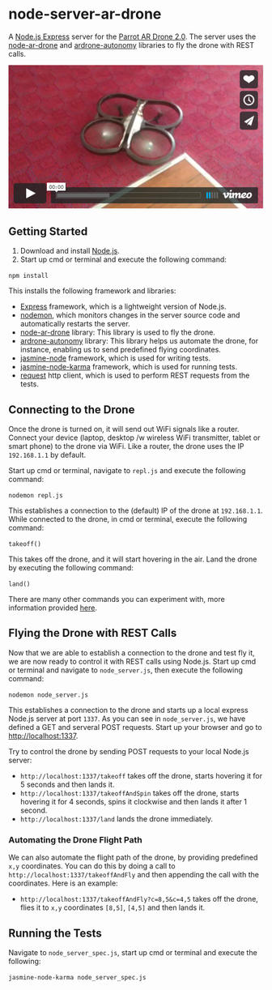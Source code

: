 <h1>node-server-ar-drone</h1>

A <a href="http://expressjs.com/" target="_blank">Node.js Express</a> server for the <a href="http://ardrone2.parrot.com/" target="_blank">Parrot AR Drone 2.0</a>. The server uses the <a href="https://github.com/felixge/node-ar-drone" target="_blank">node-ar-drone</a> and <a href="https://github.com/eschnou/ardrone-autonomy" target="_blank">ardrone-autonomy</a> libraries to fly the drone with REST calls.

<a href="https://vimeo.com/104703586"><img src="https://raw.githubusercontent.com/sirarsalih/sirarsalih.github.io/master/public/img/rest_drone.PNG"/></a>

<h2>Getting Started</h2>

1. Download and install <a href="http://nodejs.org/download/" target="_blank">Node.js</a>. 
2. Start up cmd or terminal and execute the following command:

```npm install```

This installs the following framework and libraries:

- <a href="http://expressjs.com/" target="_blank">Express</a> framework, which is a lightweight version of Node.js.
- <a href="http://nodemon.io/" target="_blank">nodemon</a>, which monitors changes in the server source code and automatically restarts the server.
- <a href="https://github.com/felixge/node-ar-drone" target="_blank">node-ar-drone</a> library: This library is used to fly the drone.
- <a href="https://github.com/eschnou/ardrone-autonomy" target="_blank">ardrone-autonomy</a> library: This library helps us automate the drone, for instance, enabling us to send predefined flying coordinates.
- <a href="https://github.com/mhevery/jasmine-node" target="_blank">jasmine-node</a> framework, which is used for writing tests.
- <a href="https://github.com/HuzuTech/jasmine-node-karma" target="_blank">jasmine-node-karma</a> framework, which is used for running tests.
- <a href="https://github.com/request/request" target="_blank">request</a> http client, which is used to perform REST requests from the tests. 

<h2>Connecting to the Drone</h2>

Once the drone is turned on, it will send out WiFi signals like a router. Connect your device (laptop, desktop /w wireless WiFi transmitter, tablet or smart phone) to the drone via WiFi. Like a router, the drone uses the IP <code>192.168.1.1</code> by default.

Start up cmd or terminal, navigate to ```repl.js``` and execute the following command:

```nodemon repl.js```

This establishes a connection to the (default) IP of the drone at ```192.168.1.1```. While connected to the drone, in cmd or terminal, execute the following command:

```takeoff()```

This takes off the drone, and it will start hovering in the air. Land the drone by executing the following command:

```land()```

There are many other commands you can experiment with, more information provided <a href="https://github.com/felixge/node-ar-drone" target="_blank">here</a>.

<h2>Flying the Drone with REST Calls</h2>

Now that we are able to establish a connection to the drone and test fly it, we are now ready to control it with REST calls using Node.js. Start up cmd or terminal and navigate to ```node_server.js```, then execute the following command:

```nodemon node_server.js```

This establishes a connection to the drone and starts up a local express Node.js server at port ```1337```. As you can see in ```node_server.js```, we have defined a GET and serveral POST requests. Start up your browser and go to <a href="http://localhost:1337" target="_blank">http://localhost:1337</a>.

Try to control the drone by sending POST requests to your local Node.js server:

<ul>
<li><code>http://localhost:1337/takeoff</code> takes off the drone, starts hovering it for 5 seconds and then lands it.</li>
<li><code>http://localhost:1337/takeoffAndSpin</code> takes off the drone, starts hovering it for 4 seconds, spins it clockwise and then lands it after 1 second.</li>
<li><code>http://localhost:1337/land</code> lands the drone immediately.</li>
</ul>

<h3>Automating the Drone Flight Path</h3>

We can also automate the flight path of the drone, by providing predefined <code>x,y</code> coordinates. You can do this by doing a call to <code>http://localhost:1337/takeoffAndFly</code> and then appending the call with the coordinates. Here is an example:

<ul>
<li>
<code>http://localhost:1337/takeoffAndFly?c=8,5&c=4,5</code> takes off the drone, flies it to <code>x,y</code> coordinates <code>[8,5]</code>, <code>[4,5]</code> and then lands it. 
</li>
</ul>

<h2>Running the Tests</h2>

Navigate to <code>node_server_spec.js</code>, start up cmd or terminal and execute the following:

<p><code>jasmine-node-karma node_server_spec.js</code></p>